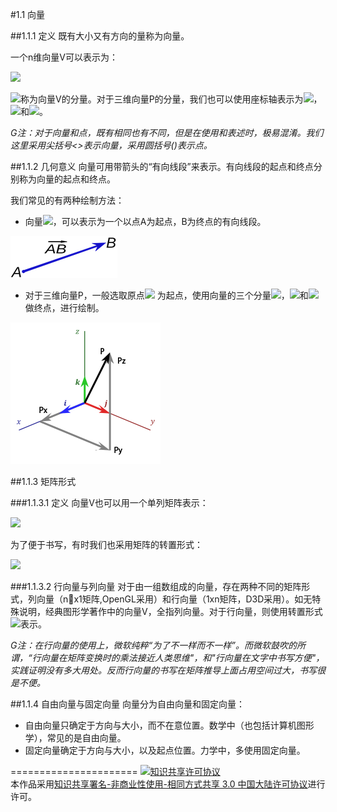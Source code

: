 #1.1 向量

##1.1.1 定义
既有大小又有方向的量称为向量。

一个n维向量V可以表示为：

<img src="http://latex.codecogs.com/gif.latex? V = \langle {V_1},{V_2}, \cdots ,{V_n}\rangle ">

<img src="http://latex.codecogs.com/gif.latex? {V_i} ">称为向量V的分量。对于三维向量P的分量，我们也可以使用座标轴表示为<img src="http://latex.codecogs.com/gif.latex? {P_x} ">，<img src="http://latex.codecogs.com/gif.latex? {P_y} ">和<img src="http://latex.codecogs.com/gif.latex? {P_z} ">。

*G注：对于向量和点，既有相同也有不同，但是在使用和表述时，极易混淆。我们这里采用尖括号<>表示向量，采用圆括号()表示点。*

##1.1.2 几何意义
向量可用带箭头的“有向线段”来表示。有向线段的起点和终点分别称为向量的起点和终点。

我们常见的有两种绘制方法：

- 向量<img src="http://latex.codecogs.com/gif.latex? \overrightarrow {AB} ">，可以表示为一个以点A为起点，B为终点的有向线段。

![替代文本](_resources/1-1-2.png "1-1-2.png")


- 对于三维向量P，一般选取原点<img src="http://latex.codecogs.com/gif.latex? {\left( {0,0,0} \right)} "> 为起点，使用向量的三个分量<img src="http://latex.codecogs.com/gif.latex? {P_x} ">，<img src="http://latex.codecogs.com/gif.latex? {P_y} ">和<img src="http://latex.codecogs.com/gif.latex? {P_z} ">做终点，进行绘制。

![替代文本](_resources/1-1-1.png "1-1-1.png")

##1.1.3 矩阵形式

###1.1.3.1 定义
向量V也可以用一个单列矩阵表示：

<img src="http://latex.codecogs.com/gif.latex? $$V = \left[ {\begin{array}{*{20}{c}}
{{V_1}}\\
{{V_2}}\\
 \vdots \\
{{V_n}}
\end{array}} \right]$$ ">

为了便于书写，有时我们也采用矩阵的转置形式：

<img src="http://latex.codecogs.com/gif.latex? $${V^T} = {\left[ {\begin{array}{*{20}{c}}
{{V_1}}&{{V_2}}& \cdots &{{V_n}}
\end{array}} \right]^T}$$ ">


###1.1.3.2 行向量与列向量
对于由一组数组成的向量，存在两种不同的矩阵形式，列向量（nx1矩阵,OpenGL采用）和行向量（1xn矩阵，D3D采用）。如无特殊说明，经典图形学著作中的向量V，全指列向量。对于行向量，则使用转置形式<img src="http://latex.codecogs.com/gif.latex? $${V^T}$$ ">表示。

*G注：在行向量的使用上，微软纯粹“为了不一样而不一样”。而微软鼓吹的所谓，“行向量在矩阵变换时的乘法接近人类思维"，和"行向量在文字中书写方便"，实践证明没有多大用处。反而行向量的书写在矩阵推导上面占用空间过大，书写很是不便。*

##1.1.4 自由向量与固定向量
向量分为自由向量和固定向量：

- 自由向量只确定于方向与大小，而不在意位置。数学中（也包括计算机图形学），常见的是自由向量。
- 固定向量确定于方向与大小，以及起点位置。力学中，多使用固定向量。

======================
<a rel="license" href="http://creativecommons.org/licenses/by-nc-sa/3.0/cn/"><img alt="知识共享许可协议" style="border-width:0" src="https://i.creativecommons.org/l/by-nc-sa/3.0/cn/88x31.png" /></a><br />本作品采用<a rel="license" href="http://creativecommons.org/licenses/by-nc-sa/3.0/cn/">知识共享署名-非商业性使用-相同方式共享 3.0 中国大陆许可协议</a>进行许可。

